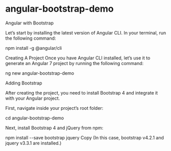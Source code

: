 # angular-bootstrap-demo
Angular with Bootstrap 


Let’s start by installing the latest version of Angular CLI. In your terminal, run the following command:

npm install -g @angular/cli

Creating A Project
Once you have Angular CLI installed, let’s use it to generate an Angular 7 project by running the following command:

ng new angular-bootstrap-demo

Adding Bootstrap

After creating the project, you need to install Bootstrap 4 and integrate it with your Angular project.

First, navigate inside your project’s root folder:

 cd angular-bootstrap-demo
 
 
 
 Next, install Bootstrap 4 and jQuery from npm:

 npm install --save bootstrap jquery
Copy
(In this case, bootstrap v4.2.1 and jquery v3.3.1 are installed.)

